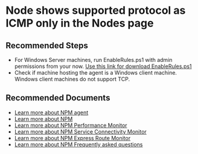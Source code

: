 <properties
	pageTitle="My node shows supported protocol as ICMP only"
	description="My node shows supported protocol as ICMP only"
	service="microsoft.network"
	resource="networkwatchers"
	ms.author="vinigam"
	authors="vinynigam"
	displayOrder="30"
	selfHelpType="resource"
	supportTopicIds="32606425"
	resourceTags=""
	productPesIds="16160"
    articleId="npm-agenticmponly-troubleshoot-and-case-submission-mooncake"
	cloudEnvironments="MoonCake"
	ownershipId="CloudNet_NetAnalytics"
/>

# Node shows supported protocol as ICMP only in the Nodes page

## **Recommended Steps**

* For Windows Server machines, run EnableRules.ps1 with admin permissions from your now. [Use this link for download EnableRules.ps1](https://gallery.technet.microsoft.com/OMS-Network-Performance-7ec93b2f)
* Check if machine hosting the agent is a Windows client machine. Windows client machines do not support TCP. 

## **Recommended Documents**

* [Learn more about NPM agent](https://docs.azure.cn/azure-monitor/platform/agent-windows)
* [Learn more about NPM](https://docs.azure.cn/azure-monitor/insights/network-performance-monitor)
* [Learn more about NPM Performance Monitor](https://docs.azure.cn/azure-monitor/insights/network-performance-monitor)
* [Learn more about NPM Service Connectivity Monitor](https://docs.azure.cn/azure-monitor/insights/network-performance-monitor)
* [Learn more about NPM Express Route Monitor](https://docs.azure.cn/azure-monitor/insights/network-performance-monitor-expressroute)
* [Learn more about NPM Frequently asked questions](https://docs.azure.cn/azure-monitor/insights/network-performance-monitor-faq)
